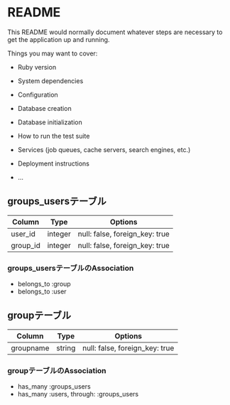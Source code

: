 # README

This README would normally document whatever steps are necessary to get the
application up and running.

Things you may want to cover:

* Ruby version

* System dependencies

* Configuration

* Database creation

* Database initialization

* How to run the test suite

* Services (job queues, cache servers, search engines, etc.)

* Deployment instructions

* ...

## groups_usersテーブル

|Column|Type|Options|
|------|----|-------|
|user_id|integer|null: false, foreign_key: true|
|group_id|integer|null: false, foreign_key: true|

### groups_usersテーブルのAssociation
- belongs_to :group
- belongs_to :user



## groupテーブル

|Column|Type|Options|
|------|----|-------|
|groupname|string|null: false, foreign_key: true|

### groupテーブルのAssociation
- has_many :groups_users
- has_many :users, through: :groups_users
